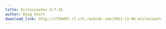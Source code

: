 ```yaml
---
title: Ecclesiastes 4:7-16
author: Doug Short
download_link: http://c750407.r7.cf2.rackcdn.com/2011-11-06-ecclesiastes_4_7_16.mp3
---
```

